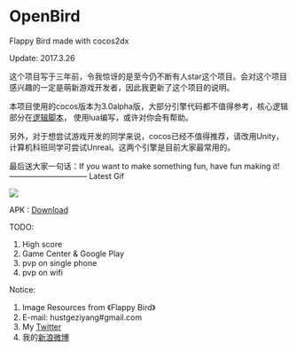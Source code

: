 OpenBird
========

Flappy Bird made with cocos2dx

Update: 2017.3.26

这个项目写于三年前，令我惊讶的是至今仍不断有人star这个项目。会对这个项目感兴趣的一定是萌新游戏开发者，因此我更新了这个项目的说明。

本项目使用的cocos版本为3.0alpha版，大部分引擎代码都不值得参考，核心逻辑部分在<a href="https://github.com/crosslife/OpenBird/tree/master/Resources/scripts">逻辑脚本</a>， 使用lua编写，或许对你会有帮助。

另外，对于想尝试游戏开发的同学来说，cocos已经不值得推荐，请改用Unity，计算机科班同学可尝试Unreal。这两个引擎是目前大家最常用的。

最后送大家一句话：If you want to make something fun, have fun making it! 
——————————
Latest Gif

<img src="https://f.cloud.github.com/assets/1802419/2227290/dc423e48-9abc-11e3-9433-5ba2ab3e078c.gif">

APK : <a href="http://url.cn/OVz5pV">Download</a>

TODO:

1. High score
2. Game Center & Google Play
3. pvp on single phone
4. pvp on wifi

Notice:

1. Image Resources from 《Flappy Bird》
2. E-mail:  hustgeziyang#gmail.com
3. My <a href="https://twitter.com/hustcser">Twitter</a>
4. 我的<a href="http://weibo.com/crosslife">新浪微博</a>

